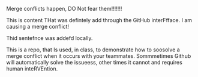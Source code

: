 Merge conflicts happen, DO Not fear them!!!!!!!

This is content THat was defintely add through the GitHub interFfface. I am causing a merge conflict!

Thid sentefnce was addefd locally.

This is a repo, that Is used, in class, to demonstrate how to soosolve a merge conflict when it occurs with your teammates. Sommmetimes Github will automatically solve the issueess, other times it cannot and requires human inteRVEntion.
